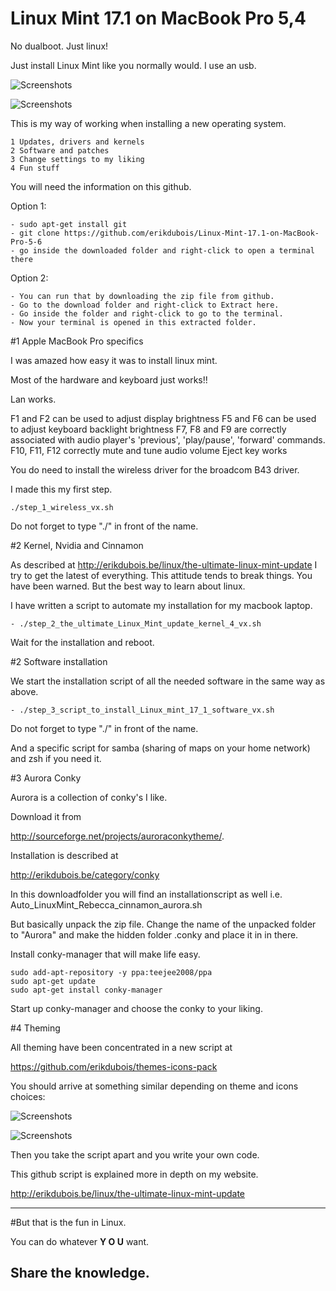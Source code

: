 # Linux Mint 17.1 on MacBook Pro 5,4

No dualboot. Just linux!

Just install Linux Mint like you normally would. I use an usb.

![Screenshots](http://erikdubois.be/wp-content/uploads/2015/05/linuxmint17_1onmacbook1.jpg)


![Screenshots](http://erikdubois.be/wp-content/uploads/2015/02/pimp_linux_mint.jpg)


This is my way of working when installing a new operating system.

	1 Updates, drivers and kernels
	2 Software and patches
	3 Change settings to my liking
	4 Fun stuff

You will need the information on this github.

Option 1:

	- sudo apt-get install git
	- git clone https://github.com/erikdubois/Linux-Mint-17.1-on-MacBook-Pro-5-6
	- go inside the downloaded folder and right-click to open a terminal there

Option 2:

	- You can run that by downloading the zip file from github. 
	- Go to the download folder and right-click to Extract here.
	- Go inside the folder and right-click to go to the terminal.
	- Now your terminal is opened in this extracted folder.



#1 Apple MacBook Pro specifics

I was amazed how easy it was to install linux mint.

Most of the hardware and keyboard just works!!

Lan works.

F1 and F2 can be used to adjust display brightness
F5 and F6 can be used to adjust keyboard backlight brightness
F7, F8 and F9 are correctly associated with audio player's 'previous', 'play/pause', 'forward' commands.
F10, F11, F12 correctly mute and tune audio volume
Eject key works 


You do need to install the wireless driver for the broadcom B43 driver.

I made this my first step.

	./step_1_wireless_vx.sh

Do not forget to type "./" in front of the name.


#2 Kernel, Nvidia and Cinnamon

As described at http://erikdubois.be/linux/the-ultimate-linux-mint-update I try to get the latest of everything. This attitude tends to break things. You have been warned. But the best way to learn about linux.

I have written a script to automate my installation for my macbook laptop.


	- ./step_2_the_ultimate_Linux_Mint_update_kernel_4_vx.sh


Wait for the installation and reboot.


#2 Software installation

We start the installation script of all the needed software in the same way as above. 

	- ./step_3_script_to_install_Linux_mint_17_1_software_vx.sh

Do not forget to type "./" in front of the name.


And a specific script for samba  (sharing of maps on your home network) and zsh if you need it.


#3 Aurora Conky
	

Aurora is a collection of conky's I like. 

Download it from 

http://sourceforge.net/projects/auroraconkytheme/.

Installation is described at 

http://erikdubois.be/category/conky

In this downloadfolder you will find an installationscript as well i.e. Auto_LinuxMint_Rebecca_cinnamon_aurora.sh


But basically unpack the zip file. Change the name of the unpacked folder to "Aurora" and make the hidden folder .conky and place it in in there.

Install conky-manager that will make life easy.

	sudo add-apt-repository -y ppa:teejee2008/ppa
	sudo apt-get update
	sudo apt-get install conky-manager

Start up conky-manager and choose the conky to your liking.


#4 Theming

All theming have been concentrated in a new script at

https://github.com/erikdubois/themes-icons-pack


You should arrive at something similar depending on theme and icons choices: 

![Screenshots](http://erikdubois.be/wp-content/uploads/2015/05/linuxmint17_1onmacbook22.jpg)


![Screenshots](http://erikdubois.be/wp-content/uploads/2015/02/pimp_linux_mint.jpg)



Then you take the script apart and you write your own code.

This github script is explained more in depth on my website.

http://erikdubois.be/linux/the-ultimate-linux-mint-update

------------------------------------
#But that is the fun in Linux.

You can do whatever <b>Y O U</b> want.

Share the knowledge.
------------------------------------



